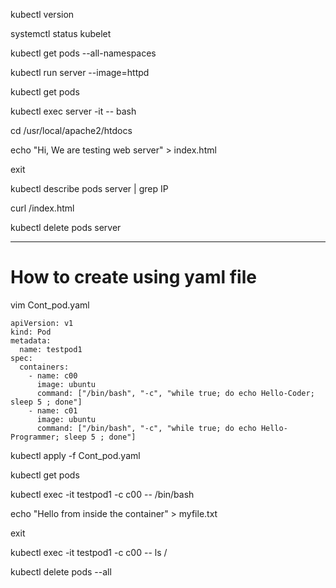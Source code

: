 
kubectl version

systemctl status kubelet

kubectl get pods --all-namespaces

kubectl run server --image=httpd

kubectl get pods

kubectl exec server -it -- bash

cd /usr/local/apache2/htdocs

echo "<html>Hi, We are testing web server</html>" > index.html

exit

kubectl describe pods server | grep IP

curl <ip-of-pod>/index.html

kubectl delete pods server


---------------------------------------------------------------------------------------------------------------------

# How to create using yaml file


vim Cont_pod.yaml


```
apiVersion: v1
kind: Pod
metadata:
  name: testpod1
spec:
  containers:
    - name: c00
      image: ubuntu
      command: ["/bin/bash", "-c", "while true; do echo Hello-Coder; sleep 5 ; done"]
    - name: c01
      image: ubuntu
      command: ["/bin/bash", "-c", "while true; do echo Hello-Programmer; sleep 5 ; done"]
```


kubectl apply -f Cont_pod.yaml

kubectl get pods

kubectl exec -it testpod1 -c c00 -- /bin/bash

echo "Hello from inside the container" > myfile.txt

exit

kubectl exec -it testpod1 -c c00 -- ls /


kubectl delete pods --all


